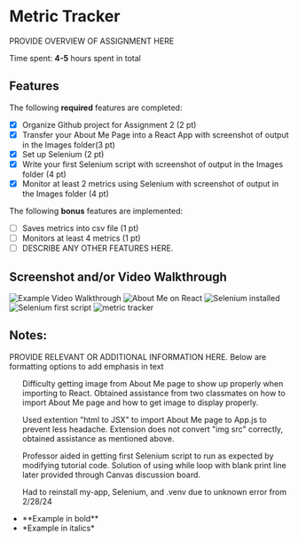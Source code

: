 # Metric Tracker

PROVIDE OVERVIEW OF ASSIGNMENT HERE

Time spent: **4-5** hours spent in total

## Features

The following **required** features are completed:

- [X] Organize Github project for Assignment 2 (2 pt)
- [X] Transfer your About Me Page into a React App with screenshot of output in the Images folder(3 pt)
- [X] Set up Selenium (2 pt)
- [X] Write your first Selenium script with screenshot of output in the Images folder (4 pt)
- [X] Monitor at least 2 metrics using Selenium with screenshot of output in the Images folder (4 pt)

The following **bonus** features are implemented:

- [ ] Saves metrics into csv file (1 pt)
- [ ] Monitors at least 4 metrics (1 pt)
- [ ] DESCRIBE ANY OTHER FEATURES HERE.

## Screenshot and/or Video Walkthrough

<img src="https://imgur.com/gallery/4rAXx5x" title='Example Video Walkthrough' width='' alt='Example Video Walkthrough' />
<img src="About_Me_on_React.png" title='About Me on React' width='' alt='About Me on React' />
<img src="CSE_4500_Selenium_installed.png" title='Selenium installed' width='' alt='Selenium installed' />
<img src="selenium_tutorial_output.png" title='Selenium first script' width='' alt='Selenium first script' />
<img src="metric_tracker_output.png" title='metric tracker' width='' alt='metric tracker' />

## Notes:
PROVIDE RELEVANT OR ADDITIONAL INFORMATION HERE. Below are formatting options to add emphasis in text
<ul>
  <p>Difficulty getting image from About Me page to show up properly when importing to React.
     Obtained assistance from two classmates on how to import About Me page and how to get 
     image to display properly.<p>
  <p>Used extention "html to JSX" to import About Me page to App.js to prevent less headache.
     Extension does not convert "img src" correctly, obtained assistance as mentioned above.<p>
  <p>Professor aided in getting first Selenium script to run as expected by modifying tutorial code.
     Solution of using while loop with blank print line later provided through Canvas discussion board.<p>
  <p>Had to reinstall my-app, Selenium, and .venv due to unknown error from 2/28/24
  <li>**Example in bold**</li>
  <li>*Example in italics*</li>
</ul>
